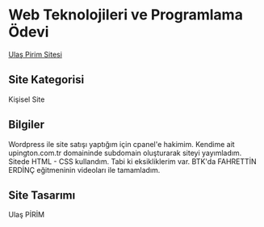# Web Teknolojileri ve Programlama Ödevi

[Ulaş Pirim Sitesi](https://ulaspirim.upington.com.tr/)

## Site Kategorisi
Kişisel Site 

## Bilgiler
Wordpress ile site satışı yaptığım için cpanel'e hakimim. Kendime ait upington.com.tr domaininde subdomain oluşturarak siteyi yayımladım.
Sitede HTML - CSS kullandım. Tabi ki eksikliklerim var. BTK'da FAHRETTİN ERDİNÇ eğitmeninin videoları ile tamamladım.

## Site Tasarımı
Ulaş PİRİM
